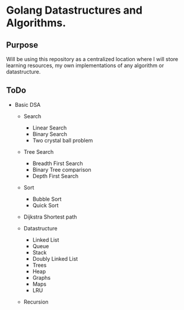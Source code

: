 # Golang Datastructures and Algorithms.

## Purpose
Will be using this repository as a centralized location where I will store learning resources, my own implementations of any algorithm or datastructure.


## ToDo
* Basic DSA
    * Search
        * Linear Search
        * Binary Search
        * Two crystal ball problem
    * Tree Search
        * Breadth First Search
        * Binary Tree comparison
        * Depth First Search

    * Sort
        * Bubble Sort
        * Quick Sort
        
    * Dijkstra Shortest path
    
    * Datastructure
        * Linked List
        * Queue
        * Stack
        * Doubly Linked List
        * Trees
        * Heap
        * Graphs
        * Maps
        * LRU 
    * Recursion





